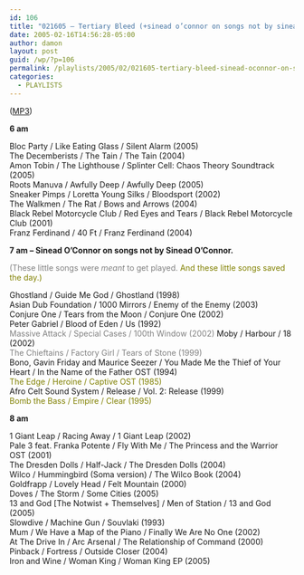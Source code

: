 ```yaml
---
id: 106
title: "021605 – Tertiary Bleed (+sinead o’connor on songs not by sinead o’connor)"
date: 2005-02-16T14:56:28-05:00
author: damon
layout: post
guid: /wp/?p=106
permalink: /playlists/2005/02/021605-tertiary-bleed-sinead-oconnor-on-songs-not-by-sinead-oconnor/
categories:
  - PLAYLISTS
---
```


(<a href="/radio/slipstream021605.mp3">MP3</a>)

**6 am**

Bloc Party / Like Eating Glass / Silent Alarm (2005)  
The Decemberists / The Tain / The Tain (2004)  
Amon Tobin / The Lighthouse / Splinter Cell: Chaos Theory Soundtrack (2005)  
Roots Manuva / Awfully Deep / Awfully Deep (2005)  
Sneaker Pimps / Loretta Young Silks / Bloodsport (2002)  
The Walkmen / The Rat / Bows and Arrows (2004)  
Black Rebel Motorcycle Club / Red Eyes and Tears / Black Rebel Motorcycle Club (2001)  
Franz Ferdinand / 40 Ft / Franz Ferdinand (2004)

**7 am – Sinead O’Connor on songs not by Sinead O’Connor.**

<font color="#808080">(These little songs were <i>meant</i> to get played.</font>
 <font color="#808000">And these little songs saved the day.)</font>

Ghostland / Guide Me God / Ghostland (1998)  
Asian Dub Foundation / 1000 Mirrors / Enemy of the Enemy (2003)  
Conjure One / Tears from the Moon / Conjure One (2002)  
Peter Gabriel / Blood of Eden / Us (1992)  
<font color="#808080">Massive Attack / Special Cases / 100th Window (2002)</font>
Moby / Harbour / 18 (2002)  
<font color="#808080">The Chieftains / Factory Girl / Tears of Stone (1999)</font>  
Bono, Gavin Friday and Maurice Seezer / You Made Me the Thief of Your Heart / In the Name of the Father OST (1994)  
<font color="#808000">The Edge / Heroine / Captive OST (1985)</font>  
Afro Celt Sound System / Release / Vol. 2: Release (1999)  
<font color="#808000">Bomb the Bass / Empire / Clear (1995)</font>

**8 am**

1 Giant Leap / Racing Away / 1 Giant Leap (2002)  
Pale 3 feat. Franka Potente / Fly With Me / The Princess and the Warrior OST (2001)  
The Dresden Dolls / Half-Jack / The Dresden Dolls (2004)  
Wilco / Hummingbird (Soma version) / The Wilco Book (2004)  
Goldfrapp / Lovely Head / Felt Mountain (2000)  
Doves / The Storm / Some Cities (2005)  
13 and God [The Notwist + Themselves] / Men of Station / 13 and God (2005)  
Slowdive / Machine Gun / Souvlaki (1993)  
Mum / We Have a Map of the Piano / Finally We Are No One (2002)  
At The Drive In / Arc Arsenal / The Relationship of Command (2000)  
Pinback / Fortress / Outside Closer (2004)  
Iron and Wine / Woman King / Woman King EP (2005)

